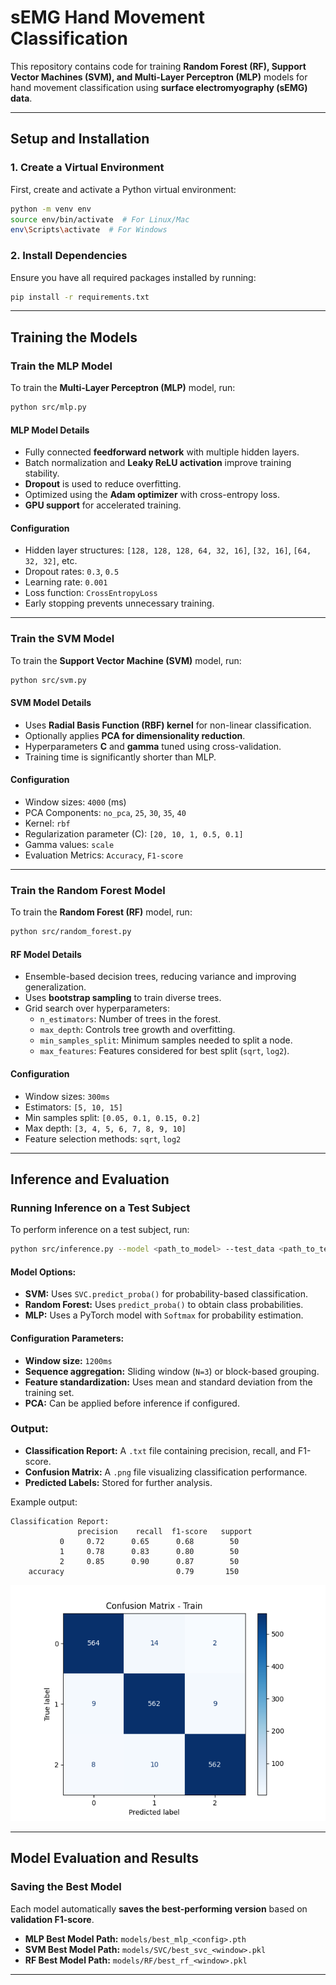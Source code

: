 # sEMG Hand Movement Classification

This repository contains code for training **Random Forest (RF), Support Vector Machines (SVM), and Multi-Layer Perceptron (MLP)** models for hand movement classification using **surface electromyography (sEMG) data**.

---

## Setup and Installation

### 1. Create a Virtual Environment
First, create and activate a Python virtual environment:

```bash
python -m venv env
source env/bin/activate  # For Linux/Mac
env\Scripts\activate  # For Windows
```

### 2. Install Dependencies
Ensure you have all required packages installed by running:

```bash
pip install -r requirements.txt
```

---

## Training the Models

### Train the MLP Model

To train the **Multi-Layer Perceptron (MLP)** model, run:

```bash
python src/mlp.py
```

#### MLP Model Details
- Fully connected **feedforward network** with multiple hidden layers.
- Batch normalization and **Leaky ReLU activation** improve training stability.
- **Dropout** is used to reduce overfitting.
- Optimized using the **Adam optimizer** with cross-entropy loss.
- **GPU support** for accelerated training.

#### Configuration
- Hidden layer structures: `[128, 128, 128, 64, 32, 16]`, `[32, 16]`, `[64, 32, 32]`, etc.
- Dropout rates: `0.3`, `0.5`
- Learning rate: `0.001`
- Loss function: `CrossEntropyLoss`
- Early stopping prevents unnecessary training.

---

### Train the SVM Model

To train the **Support Vector Machine (SVM)** model, run:

```bash
python src/svm.py
```

#### SVM Model Details
- Uses **Radial Basis Function (RBF) kernel** for non-linear classification.
- Optionally applies **PCA for dimensionality reduction**.
- Hyperparameters **C** and **gamma** tuned using cross-validation.
- Training time is significantly shorter than MLP.

#### Configuration
- Window sizes: `4000` (ms)
- PCA Components: `no_pca`, `25`, `30`, `35`, `40`
- Kernel: `rbf`
- Regularization parameter (C): `[20, 10, 1, 0.5, 0.1]`
- Gamma values: `scale`
- Evaluation Metrics: `Accuracy`, `F1-score`

---

### Train the Random Forest Model

To train the **Random Forest (RF)** model, run:

```bash
python src/random_forest.py
```

#### RF Model Details
- Ensemble-based decision trees, reducing variance and improving generalization.
- Uses **bootstrap sampling** to train diverse trees.
- Grid search over hyperparameters:
  - `n_estimators`: Number of trees in the forest.
  - `max_depth`: Controls tree growth and overfitting.
  - `min_samples_split`: Minimum samples needed to split a node.
  - `max_features`: Features considered for best split (`sqrt`, `log2`).

#### Configuration
- Window sizes: `300ms`
- Estimators: `[5, 10, 15]`
- Min samples split: `[0.05, 0.1, 0.15, 0.2]`
- Max depth: `[3, 4, 5, 6, 7, 8, 9, 10]`
- Feature selection methods: `sqrt`, `log2`

---

## Inference and Evaluation

### Running Inference on a Test Subject

To perform inference on a test subject, run:

```bash
python src/inference.py --model <path_to_model> --test_data <path_to_test_file>
```

#### Model Options:
- **SVM:** Uses `SVC.predict_proba()` for probability-based classification.
- **Random Forest:** Uses `predict_proba()` to obtain class probabilities.
- **MLP:** Uses a PyTorch model with `Softmax` for probability estimation.

#### Configuration Parameters:
- **Window size:** `1200ms`
- **Sequence aggregation:** Sliding window (`N=3`) or block-based grouping.
- **Feature standardization:** Uses mean and standard deviation from the training set.
- **PCA:** Can be applied before inference if configured.

### Output:
- **Classification Report:** A `.txt` file containing precision, recall, and F1-score.
- **Confusion Matrix:** A `.png` file visualizing classification performance.
- **Predicted Labels:** Stored for further analysis.

Example output:
```
Classification Report:
               precision    recall  f1-score   support
           0     0.72      0.65      0.68        50
           1     0.78      0.83      0.80        50
           2     0.85      0.90      0.87        50
    accuracy                         0.79       150
```

![Train CF Matrix](plots/train_cf_matrix.png)

---

## Model Evaluation and Results

### Saving the Best Model
Each model automatically **saves the best-performing version** based on **validation F1-score**.

- **MLP Best Model Path:** `models/best_mlp_<config>.pth`
- **SVM Best Model Path:** `models/SVC/best_svc_<window>.pkl`
- **RF Best Model Path:** `models/RF/best_rf_<window>.pkl`
---
